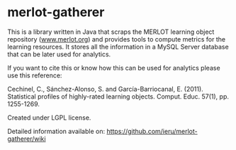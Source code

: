 merlot-gatherer
===============

This is a library written in Java that scraps the MERLOT learning object repository (www.merlot.org) and provides tools to compute metrics for the learning resources. It stores all the information in a MySQL Server database that can be later used for analytics.

If you want to cite this or know how this can be used for analytics please use this reference:


Cechinel, C., Sánchez-Alonso, S. and García-Barriocanal, E. (2011). Statistical profiles of highly-rated learning objects. Comput. Educ. 57(1), pp. 1255-1269.

Created under LGPL license.

Detailed information available on: https://github.com/ieru/merlot-gatherer/wiki
